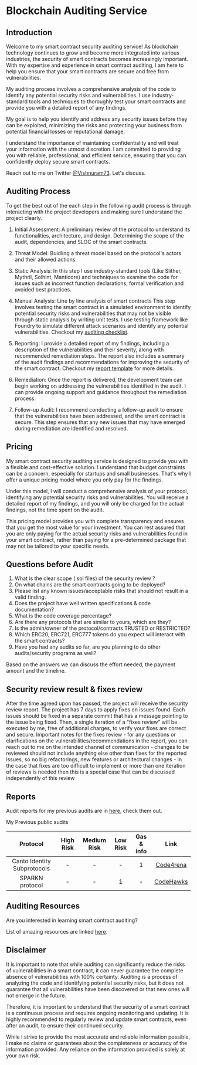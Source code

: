 # Blockchain Auditing Service

## Introduction

Welcome to my smart contract security auditing service! As blockchain technology continues to grow and become more integrated into various industries, the security of smart contracts becomes increasingly important. With my expertise and experience in smart contract auditing, I am here to help you ensure that your smart contracts are secure and free from vulnerabilities.

My auditing process involves a comprehensive analysis of the code to identify any potential security risks and vulnerabilities. I use industry-standard tools and techniques to thoroughly test your smart contracts and provide you with a detailed report of any findings.

My goal is to help you identify and address any security issues before they can be exploited, minimizing the risks and protecting your business from potential financial losses or reputational damage.

I understand the importance of maintaining confidentiality and will treat your information with the utmost discretion. I am committed to providing you with reliable, professional, and efficient service, ensuring that you can confidently deploy secure smart contracts.

Reach out to me on Twitter [@Vishnuram73](https://twitter.com/Vishnuram73). Let's discuss.

## Auditing Process

To get the best out of the each step in the following audit process is through interacting with the project developers and making sure I understand the project clearly.  

1. Initial Assessment: A preliminary review of the protocol to understand its functionalities, architecture, and design. Determining the scope of the audit, dependencies, and SLOC of the smart contracts.

2. Threat Model: Buidling a threat model based on the protocol's actors and their allowed actions.

3. Static Analysis: In this step I use industry-standard tools (Like Slither, Mythril, Solhint, Manticore) and techniques to examine the code for issues such as incorrect function declarations, formal verification and avoided best practices.

4. Manual Analysis: Line by line analysis of smart contracts This step involves testing the smart contract in a simulated environment to identify potential security risks and vulnerabilities that may not be visible through static analysis by writing unit tests. I use testing framework like Foundry to simulate different attack scenarios and identify any potential vulnerabilities. Checkout my [auditing checklist](Checklist.md).

5. Reporting: I provide a detailed report of my findings, including a description of the vulnerabilities and their severity, along with recommended remediation steps. The report also includes a summary of the audit findings and recommendations for improving the security of the smart contract. Checkout my [report template](ReportTemplate.md) for more details.

6. Remediation: Once the report is delivered, the development team can begin working on addressing the vulnerabilities identified in the audit. I can provide ongoing support and guidance throughout the remediation process.

7. Follow-up Audit: I recommend conducting a follow-up audit to ensure that the vulnerabilities have been addressed, and the smart contract is secure. This step ensures that any new issues that may have emerged during remediation are identified and resolved.

## Pricing

My smart contract security auditing service is designed to provide you with a flexible and cost-effective solution. I understand that budget constraints can be a concern, especially for startups and small businesses. That's why I offer a unique pricing model where you only pay for the findings.

Under this model, I will conduct a comprehensive analysis of your protocol, identifying any potential security risks and vulnerabilities. You will receive a detailed report of my findings, and you will only be charged for the actual findings, not the time spent on the audit.

This pricing model provides you with complete transparency and ensures that you get the most value for your investment. You can rest assured that you are only paying for the actual security risks and vulnerabilities found in your smart contract, rather than paying for a pre-determined package that may not be tailored to your specific needs.

## Questions before Audit

1. What is the clear scope (.sol files) of the security review ?
2. On what chains are the smart contracts going to be deployed?
3. Please list any known issues/acceptable risks that should not result in a valid finding.
4. Does the project have well written specifications & code documentation?
5. What is the code coverage percentage?
6. Are there any protocols that are similar to yours, which are they?
7. Is the admin/owner of the protocol/contracts TRUSTED or RESTRICTED?
8. Which ERC20, ERC721, ERC777 tokens do you expect will interact with the smart contracts?
9. Have you had any audits so far, are you planning to do other audits/security programs as well?

Based on the answers we can discuss the effort needed, the payment amount and the timeline.

## Security review result & fixes review

After the time agreed upon has passed, the project will receive the security review report. The project has 7 days to apply fixes on issues found. Each issues should be fixed in a separate commit that has a message pointing to the issue being fixed. Then, a single iteration of a "fixes review" will be executed by me, free of additional charges, to verify your fixes are correct and secure.
Important notes for the fixes review
    - for any questions or clarifications on the vulnerabilities/recommendations in the report, you can reach out to me on the intended channel of communication
    - changes to be reviewed should not include anything else other than fixes for the reported issues, so no big refactorings, new features or architectural changes
    - in the case that fixes are too difficult to implement or more than one iteration of reviews is needed then this is a special case that can be discussed independently of this review

## Reports

Audit reports for my previous audits are in [here](reports), check them out.

My Previous public audits

| Protocol | High Risk | Medium Risk | Low Risk | Gas & info | Link |
| :--: | :--: | :--: | :--: | :--: | :--: |
| Canto Identity Subprotocols | - | - | - | 1 | [Code4rena](https://code4rena.com/contests/2023-03-canto-identity-subprotocols-contest) |
| SPARKN protocol | - | - | 1 | - | [CodeHawks](https://www.codehawks.com/contests/cllcnja1h0001lc08z7w0orxx) |

## Auditing Resources

Are you interested in learning smart contract auditing?

List of amazing resources are linked [here](resources).

## Disclaimer

It is important to note that while auditing can significantly reduce the risks of vulnerabilities in a smart contract, it can never guarantee the complete absence of vulnerabilities with 100% certainty. Auditing is a process of analyzing the code and identifying potential security risks, but it does not guarantee that all vulnerabilities have been discovered or that new ones will not emerge in the future.

Therefore, it is important to understand that the security of a smart contract is a continuous process and requires ongoing monitoring and updating. It is highly recommended to regularly review and update smart contracts, even after an audit, to ensure their continued security.

While I strive to provide the most accurate and reliable information possible, I make no claims or guarantees about the completeness or accuracy of the information provided. Any reliance on the information provided is solely at your own risk.
